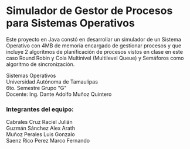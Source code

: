 # Simulador de Gestor de Procesos para Sistemas Operativos 
Este proyecto en Java constó en desarrollar un simulador de un Sistema Operativo con 4MB de memoria encargado de gestionar procesos y que incluye 2 algoritmos de planificación de procesos vistos en clase en este caso Round Robin y Cola Multinivel (Multilevel Queue) y Semáforos como algoritmo de sincronización.

Sistemas Operativos  
Universidad Autónoma de Tamaulipas  
6to. Semestre Grupo "G"  
Docente: Ing. Dante Adolfo Muñoz Quintero  


### Integrantes del equipo:  
  Cabrales Cruz Raciel Julián  
  Guzmán Sánchez Alex Arath  
  Muñoz Perales Luis Gonzalo  
  Saenz Rico Perez Marco Fernando
